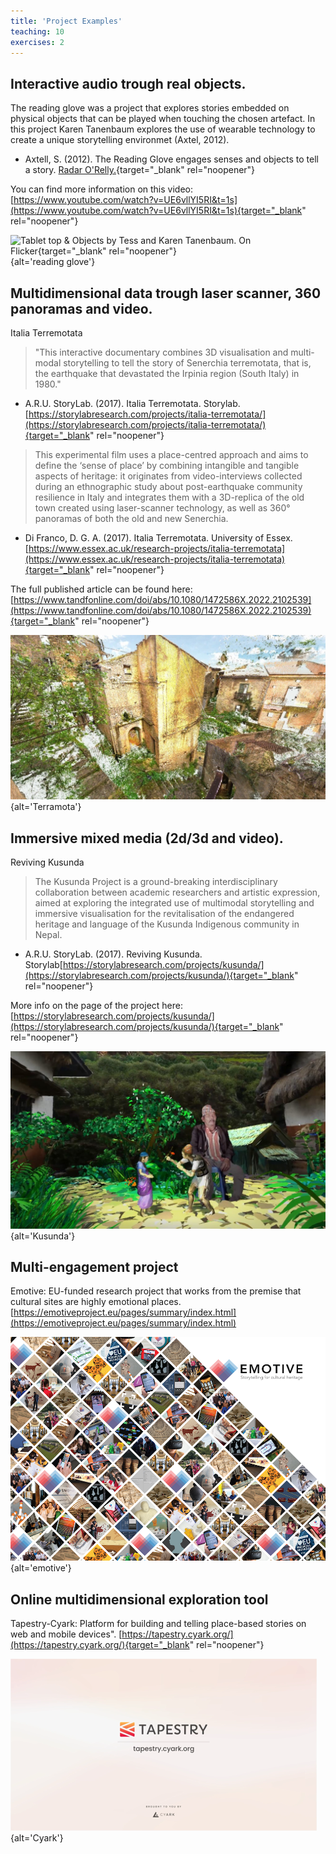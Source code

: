 ```yaml
---
title: 'Project Examples'
teaching: 10
exercises: 2
---
```



## Interactive audio trough real objects.

The reading glove was a project that explores stories embedded on physical objects that can be played when touching the chosen artefact.
In this project Karen Tanenbaum explores the use of wearable technology to create a unique storytelling environmet (Axtel, 2012).

 - Axtell, S. (2012). The Reading Glove engages senses and objects to tell a story. [Radar O'Relly.](http://radar.oreilly.com/2012/03/reading-glove-sensors-reading-experience.html?utm_source=dlvr.it&utm_medium=tumblr&utm_campaign=Feed%3A%20oreilly%2Fradar%2Fatom%20%28O%27Reilly%20Radar%29){target="_blank" rel="noopener"}


You can find more information on this video:
[https://www.youtube.com/watch?v=UE6vllYI5RI&t=1s](https://www.youtube.com/watch?v=UE6vllYI5RI&t=1s){target="_blank" rel="noopener"}


![Tablet top & Objects by Tess and Karen Tanenbaum. [On Flicker](https://www.flickr.com/photos/jtanenbaum/sets/72157626471260917/with/5662869791/
){target="_blank" rel="noopener"}](fig/Fig_35_readingglove.PNG){alt='reading glove'}

 
## Multidimensional data trough laser scanner, 360 panoramas and video.

Italia Terremotata

> "This interactive documentary combines 3D visualisation and multi-modal storytelling to tell the story of Senerchia terremotata, that is, the earthquake that devastated the Irpinia region (South Italy) in 1980."
>
- A.R.U. StoryLab. (2017). Italia Terremotata. Storylab. [https://storylabresearch.com/projects/italia-terremotata/](https://storylabresearch.com/projects/italia-terremotata/){target="_blank" rel="noopener"}

> This experimental film uses a place-centred approach and aims to define the ‘sense of place’ by combining intangible and tangible aspects of heritage: it originates from video-interviews collected during an ethnographic study about post-earthquake community resilience in Italy and integrates them with a 3D-replica of the old town created using laser-scanner technology, as well as 360° panoramas of both the old and new Senerchia.
>
- Di Franco, D. G. A. (2017). Italia Terremotata. University of Essex. [https://www.essex.ac.uk/research-projects/italia-terremotata](https://www.essex.ac.uk/research-projects/italia-terremotata){target="_blank" rel="noopener"}

The full published article can be found here: [https://www.tandfonline.com/doi/abs/10.1080/1472586X.2022.2102539](https://www.tandfonline.com/doi/abs/10.1080/1472586X.2022.2102539){target="_blank" rel="noopener"}

![Italia Terremotata by A.R.U. [StoryLab 2017.](https://storylabresearch.com/projects/italia-terremotata/){target="_blank" rel="noopener"}](fig/Fig_36_storylabresearch_italia_terremotata3Dcloud_02.jpg){alt='Terramota'}

## Immersive mixed media (2d/3d and video).
Reviving Kusunda

> The Kusunda Project is a ground-breaking interdisciplinary collaboration between academic researchers and artistic expression, aimed at exploring the integrated use of multimodal storytelling and immersive visualisation for the revitalisation of the endangered heritage and language of the Kusunda Indigenous community in Nepal.
>
- A.R.U. StoryLab. (2017). Reviving Kusunda. Storylab[https://storylabresearch.com/projects/kusunda/](https://storylabresearch.com/projects/kusunda/){target="_blank" rel="noopener"}

More info on the page of the project here: [https://storylabresearch.com/projects/kusunda/](https://storylabresearch.com/projects/kusunda/){target="_blank" rel="noopener"}

![[The Kusunda Project by A.R.U. StoryLab 2017](https://storylabresearch.com/projects/kusunda/){target="_blank" rel="noopener"}](fig/Fig_36bKusunda.jpg){alt='Kusunda'}

## Multi-engagement project

Emotive: EU-funded research project that works from the premise that cultural sites are highly emotional places.
[https://emotiveproject.eu/pages/summary/index.html](https://emotiveproject.eu/pages/summary/index.html) 
 
![Screenshot from [Emotive project booklet](https://emotiveproject.eu/wp-content/uploads/2019/10/EMOTIVE-booklet-2019-web.pdf)](fig/Fig_37_EMOTIVE-GRID-7-small-01-1000x710.png){alt='emotive'}


## Online multidimensional exploration tool

Tapestry-Cyark: Platform for building and telling place-based stories on web and mobile devices".
[https://tapestry.cyark.org/](https://tapestry.cyark.org/){target="_blank" rel="noopener"} 

![Screenshot [Tapestry Cyark](https://tapestry.cyark.org/ ){target="_blank" rel="noopener"}](fig/Fig_38_CyarkTapestry.png){alt='Cyark'}



